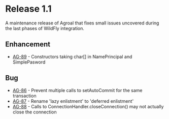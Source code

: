 # Release 1.1

A maintenance release of Agroal that fixes small issues uncovered during the last phases of WildFly integration.

## Enhancement
* [AG-89](https://issues.jboss.org/browse/AG-89) - Constructors taking char[] in NamePrincipal and SimplePasword

## Bug
* [AG-86](https://issues.jboss.org/browse/AG-86) - Prevent multiple calls to setAutoCommit for the same transaction  
* [AG-87](https://issues.jboss.org/browse/AG-87) - Rename 'lazy enlistment' to 'deferred enlistment'  
* [AG-88](https://issues.jboss.org/browse/AG-88) - Calls to ConnectionHandler.closeConnection() may not actually close the connection
